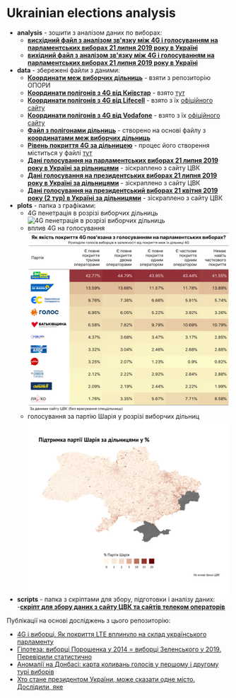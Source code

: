 # Ukrainian elections analysis

- **analysis** - зошити з аналізом даних по виборах:
  - **[висхідний файл з аналізом зв'язку між 4G і голосуванням на парламентських виборах 21 липня 2019 року в Україні](analysis/4g_influence.Rmd)**
  - **[вихідний файл з аналізом зв'язку між 4G і голосуванням на парламентських виборах 21 липня 2019 року в Україні](analysis/4g_influence.html)** 
- **data** - збережені файли з даними:
  - **[Координати меж виборчих дільниць](data/cordynaty_VD.csv)** - взяти з репозиторію ОПОРИ
  - **[Координати полігонів з 4G від Київстар](data/kyivstar-4g.kmz)** - взято [тут](https://www.mobua.net/kmzmaps/kyivstar-4g.kmz)
  - **[Координати полігонів з 4G від Lifecell](data/lte_w29_11.kmz)**  - взято з їх [офіційного сайту](https://lifecell.ua/uploads/coverage_maps/lte_w29_11.kmz)
  - **[Координати полігонів з 4G від Vodafone](data/4g_38.kmz)** - взято з їх [офіційного сайту](https://www.vodafone.ua/4g/4g_38.kmz?5)
  - **[Файл з полігонами дільниць](data/poly_dil.rds)** - створено на основі файлу з **[координатами меж виборчих дільниць](data/cordynaty_VD.csv)**
  - **[Рівень покриття 4G за дільницею](data/4g_internet_by_vd.fst)** - процес його створення міститься у файлі [тут](scripts/data_collecting.R)
  - **[Дані голосування на парламентських виборах 21 липня 2019 року в Україні за рільницями](data/parlament_election_2019_by_vd.fst)** - зіскраплено з сайту ЦВК
  - **[Дані голосування на президентських виборах 21 липня 2019 року в Україні за дільницями](data/president_election_2019_1_by_vd.fst)** - зіскраплено з сайту ЦВК
  - **[Дані голосування на президентський виборах 21 квітня 2019 року (2 тур) в Україні за дільницями](data/president_election_2019_2_by_vd.fst)** - зіскраплено з сайту ЦВК
- **plots** - папка з графіками:
  - 4G пенетрація в розрізі виборчих дільниць
  ![4G пенетрація в розрізі виборчих дільниць](plots/4g.png)
  - вплив 4G на голосування
  ![вплив 4G на голосування](plots/4g_influence.png)
  - голосування за партію Шарія у розрізі виборчих дільниц
  ![голосування за партію Шарія у розрізі виборчих дільниць](plots/map_partiya_shariya.png)
- **scripts** - папка з скріптами для збору, підготовки і аналізу даних:
  -**[скріпт для збору даних з сайту ЦВК та сайтів телеком операторів](scripts/data_collecting.R)**
  
Публікації на основі досліджень з цього репозиторію:

- [4G і виборці. Як покриття LTE вплинуло на склад українського парламенту](https://rubryka.com/article/4g-ukraine-elections-mobile/)
- [Гіпотеза: виборці Порошенка у 2014 = виборці Зеленського у 2019. Перевірили статистично](https://rubryka.com/article/infograph-poroshenko-2014-zelenskiy-2019/)
- [Аномалії на Донбасі: карта коливань голосів у першому і другому турі виборів](https://rubryka.com/article/infographics-results-election-2019/)
- [Хто стане президентом України, може сказати одне місто. Дослідили, яке](https://rubryka.com/article/hto-stane-presidentom-sociology/)
